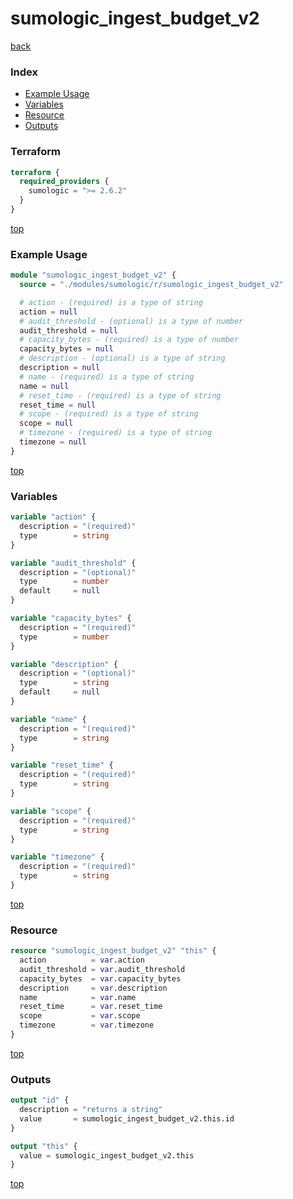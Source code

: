 # sumologic_ingest_budget_v2

[back](../sumologic.md)

### Index

- [Example Usage](#example-usage)
- [Variables](#variables)
- [Resource](#resource)
- [Outputs](#outputs)

### Terraform

```terraform
terraform {
  required_providers {
    sumologic = ">= 2.6.2"
  }
}
```

[top](#index)

### Example Usage

```terraform
module "sumologic_ingest_budget_v2" {
  source = "./modules/sumologic/r/sumologic_ingest_budget_v2"

  # action - (required) is a type of string
  action = null
  # audit_threshold - (optional) is a type of number
  audit_threshold = null
  # capacity_bytes - (required) is a type of number
  capacity_bytes = null
  # description - (optional) is a type of string
  description = null
  # name - (required) is a type of string
  name = null
  # reset_time - (required) is a type of string
  reset_time = null
  # scope - (required) is a type of string
  scope = null
  # timezone - (required) is a type of string
  timezone = null
}
```

[top](#index)

### Variables

```terraform
variable "action" {
  description = "(required)"
  type        = string
}

variable "audit_threshold" {
  description = "(optional)"
  type        = number
  default     = null
}

variable "capacity_bytes" {
  description = "(required)"
  type        = number
}

variable "description" {
  description = "(optional)"
  type        = string
  default     = null
}

variable "name" {
  description = "(required)"
  type        = string
}

variable "reset_time" {
  description = "(required)"
  type        = string
}

variable "scope" {
  description = "(required)"
  type        = string
}

variable "timezone" {
  description = "(required)"
  type        = string
}
```

[top](#index)

### Resource

```terraform
resource "sumologic_ingest_budget_v2" "this" {
  action          = var.action
  audit_threshold = var.audit_threshold
  capacity_bytes  = var.capacity_bytes
  description     = var.description
  name            = var.name
  reset_time      = var.reset_time
  scope           = var.scope
  timezone        = var.timezone
}
```

[top](#index)

### Outputs

```terraform
output "id" {
  description = "returns a string"
  value       = sumologic_ingest_budget_v2.this.id
}

output "this" {
  value = sumologic_ingest_budget_v2.this
}
```

[top](#index)